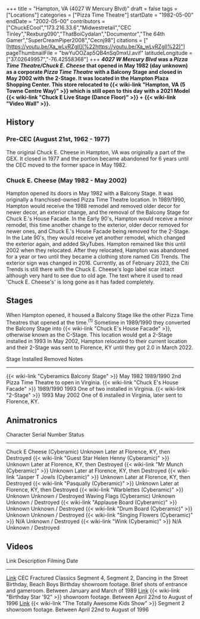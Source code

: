 +++
title = "Hampton, VA (4027 W Mercury Blvd)"
draft = false
tags = ["Locations"]
categories = ["Pizza Time Theatre"]
startDate = "1982-05-00"
endDate = "2002-05-00"
contributors = ["ChuckECool","173.216.33.6","Midwestretail","CEC Tinley","Rexburg090","ThatBoiCydalan","Documentor","The 64th Gamer","SuperCreamPiper2008","Cecnj98"]
citations = ["[https://youtu.be/Xa_wLyRZglI](%22https://youtu.be/Xa_wLyRZglI%22)"]
pageThumbnailFile = "bwYuOOZap5QB4nSq0mxU.avif"
latitudeLongitude = ["37.02649957","-76.42558368"]
+++
***4027 W Mercury Blvd* was a *Pizza Time Theatre/Chuck E. Cheese* that opened in May 1982 (day unknown) as a corporate *Pizza Time Theatre* with a Balcony Stage and closed in May 2002 with the 2-Stage.
It was located in the Hampton Plaza Shopping Center. This store relocated to {{< wiki-link "Hampton, VA (5 Towne Centre Way)" >}} which is still open to this day with a 2021 Model {{< wiki-link "Chuck E Live Stage (Dance Floor)" >}} + {{< wiki-link "Video Wall" >}}.**

## History

### Pre-CEC (August 21st, 1962 - 1977)

The original Chuck E. Cheese in Hampton, VA was originally a part of the GEX. It closed in 1977 and the portion became abandoned for 6 years until the CEC moved to the former space in May 1982.

### Chuck E. Cheese (May 1982 - May 2002)

Hampton opened its doors in May 1982 with a Balcony Stage. It was originally a franchised-owned Pizza Time Theatre location. In 1989/1990, Hampton would receive the 1988 remodel and removed older decor for newer decor, an exterior change, and the removal of the Balcony Stage for Chuck E.'s House Facade. In the Early 90's, Hampton would receive a minor remodel, this time another change to the exterior, older decor removed for newer ones, and Chuck E.'s House Facade being removed for the 2-Stage. In the Late 90's, they would receive yet another remodel, which changed the exterior again, and added SkyTubes. Hampton remained like this until 2002 when they relocated. After they relocated, Hampton was abandoned for a year or two until they became a clothing store named Citi Trends. The exterior sign was changed in 2016. Currently, as of February 2023, the Citi Trends is still there with the Chuck E. Cheese's logo label scar intact although very hard to see due to old age. The text where it used to read 'Chuck E. Cheese's' is long gone as it has faded completely.

## Stages

When Hampton opened, it housed a Balcony Stage like the other Pizza Time Theatres that opened at the time.<sup>(1)</sup> Sometime in 1989/1990 they converted the Balcony Stage into {{< wiki-link "Chuck E's House Facade" >}}, otherwise known as the C-Stage. This location would get a 2-Stage installed in 1993
In May 2002, Hampton relocated to their current location and their 2-Stage was sent to Florence, KY until they got 2.0 in March 2022.

  Stage                                              Installed   Removed     Notes
  -------------------------------------------------- ----------- ----------- -------------------------------------------------------------
  {{< wiki-link "Cyberamics Balcony Stage" >}}   May 1982    1989/1990   2nd Pizza Time Theatre to open in Virginia.
  {{< wiki-link "Chuck E's House Facade" >}}    1989/1990   1993        One of two installed in Virginia.
  {{< wiki-link "2-Stage" >}}                    1993        May 2002    One of 6 installed in Virginia, later sent to Florence, KY.

## Animatronics

  Character                                                    Serial Number   Status
  ------------------------------------------------------------ --------------- ---------------------------------------
  Chuck E Cheese (Cyberamic)                                   Unknown         Later at Florence, KY, then Destroyed
  {{< wiki-link "Guest Star Helen Henny (Cyberamic)" >}}   Unknown         Later at Florence, KY, then Destroyed
  {{< wiki-link "Mr Munch (Cyberamic)" >}}                 Unknown         Later at Florence, KY, then Destroyed
  {{< wiki-link "Jasper T Jowls (Cyberamic)" >}}           Unknown         Later at Florence, KY, then Destroyed
  {{< wiki-link "Pasqually (Cyberamic)" >}}                Unknown         Later at Florence, KY, then Destroyed
  {{< wiki-link "Warblettes (Cyberamic)" >}}               Unknown         Unknown / Destroyed
  Waving Flags (Cyberamic)                                     Unknown         Unknown / Destroyed
  {{< wiki-link "Applause Board (Cyberamic)" >}}           Unknown         Unknown / Destroyed
  {{< wiki-link "Drum Board (Cyberamic)" >}}               Unknown         Unknown / Destroyed
  {{< wiki-link "Singing Flowers (Cyberamic)" >}}          N/A             Unknown / Destroyed
  {{< wiki-link "Wink (Cyberamic)" >}}                     N/A             Unknown / Destroyed

## Videos

  Link                                   Description                                                                                                                                                Filming Date
  -------------------------------------- ---------------------------------------------------------------------------------------------------------------------------------------------------------- --------------------------------------
  [Link](https://youtu.be/Xa_wLyRZglI)   CEC Fractured Classics Segment 4, Segment 2, Dancing in the Street Birthday, Beach Boys Birthday showroom footage. Brief shots of entrance and gameroom.   Between January and March of 1989
  [Link](https://youtu.be/xZiEBcgwwrw)   {{< wiki-link "Birthday Star '92" >}} showroom footage.                                                                                               Between April 22nd to August of 1996
  [Link](https://youtu.be/DmzoR1ddYvg)   {{< wiki-link "The Totally Awesome Kids Show" >}} Segment 2 showroom footage.                                                                          Between April 22nd to August of 1996
